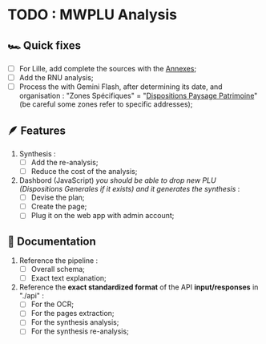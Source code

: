 # TODO : MWPLU Analysis

## 🏎️ Quick fixes

* [ ] For Lille, add complete the sources with the [Annexes](https://drive.google.com/drive/u/0/folders/1DhMpaikbVGk5SS07WfnocvO5T442Ndrq);
* [ ] Add the RNU analysis;
* [ ] Process the with Gemini Flash, after determining its date, and organisation : "Zones Spécifiques" = "[Dispositions Paysage Patrimoine](/data/external/bordeaux/Dispositions%20Paysage%20Patrimoine/)" (be careful some zones refer to specific addresses);

## 🪶 Features

1. Synthesis :
   * [ ] Add the re-analysis;
   * [ ] Reduce the cost of the analysis;
2. Dashbord (JavaScript) *you should be able to drop new PLU (Dispositions Generales if it exists) and it generates the synthesis* :
   * [ ] Devise the plan;
   * [ ] Create the page;
   * [ ] Plug it on the web app with admin account;

## 🩻 Documentation

1. Reference the pipeline :
   * [ ] Overall schema;
   * [ ] Exact text explanation;
2. Reference the **exact standardized format** of the API **input/responses** in "./api" :
   * [ ] For the OCR;
   * [ ] For the pages extraction;
   * [ ] For the synthesis analysis;
   * [ ] For the synthesis re-analysis;
